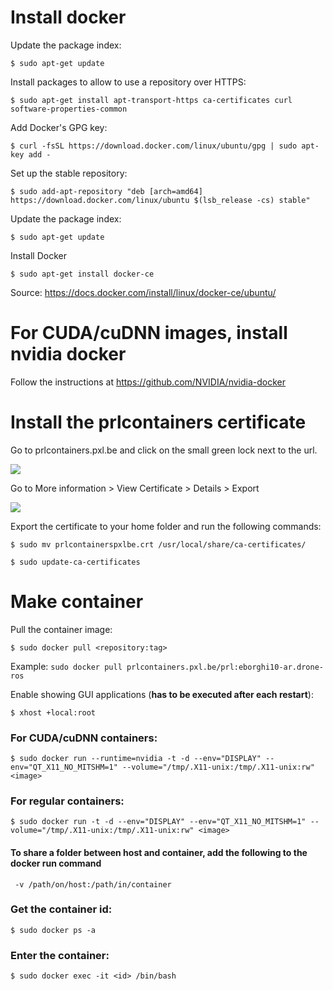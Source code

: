 # Install docker

Update the package index:
```
$ sudo apt-get update
```

Install packages to allow to use a repository over HTTPS:
```
$ sudo apt-get install apt-transport-https ca-certificates curl software-properties-common
```

Add Docker's GPG key:
```
$ curl -fsSL https://download.docker.com/linux/ubuntu/gpg | sudo apt-key add -
```

Set up the stable repository:
```
$ sudo add-apt-repository "deb [arch=amd64] https://download.docker.com/linux/ubuntu $(lsb_release -cs) stable"
 ``` 
 
 Update the package index:
 ```
$ sudo apt-get update
```

Install Docker
```
$ sudo apt-get install docker-ce
```

Source: https://docs.docker.com/install/linux/docker-ce/ubuntu/


# For CUDA/cuDNN images, install nvidia docker

Follow the instructions at https://github.com/NVIDIA/nvidia-docker



# Install the prlcontainers certificate
Go to prlcontainers.pxl.be and click on the small green lock next to the url.

![](https://i.imgur.com/CxgmJCa.png)

Go to More information > View Certificate > Details > Export

![](https://i.imgur.com/sWf0BfI.png)

Export the certificate to your home folder and run the following commands:
```
$ sudo mv prlcontainerspxlbe.crt /usr/local/share/ca-certificates/
```
```
$ sudo update-ca-certificates
```

# Make container

Pull the container image:
```
$ sudo docker pull <repository:tag>
```
Example: `sudo docker pull prlcontainers.pxl.be/prl:eborghi10-ar.drone-ros`


Enable showing GUI applications (__has to be executed after each restart__):
```
$ xhost +local:root
```

### For CUDA/cuDNN containers:
```
$ sudo docker run --runtime=nvidia -t -d --env="DISPLAY" --env="QT_X11_NO_MITSHM=1" --volume="/tmp/.X11-unix:/tmp/.X11-unix:rw" <image>
```
### For regular containers:
```
$ sudo docker run -t -d --env="DISPLAY" --env="QT_X11_NO_MITSHM=1" --volume="/tmp/.X11-unix:/tmp/.X11-unix:rw" <image>
```

#### To share a folder between host and container, add the following to the docker run command
```
 -v /path/on/host:/path/in/container
```
### Get the container id:
```
$ sudo docker ps -a
```
### Enter the container:
```
$ sudo docker exec -it <id> /bin/bash
```
